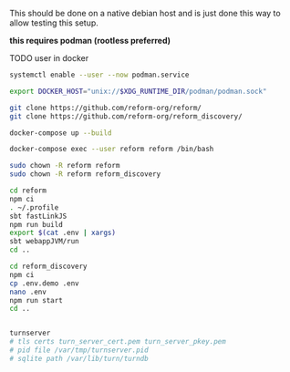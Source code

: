 This should be done on a native debian host and is just done this way to allow testing this setup.

**this requires podman (rootless preferred)**

TODO user in docker

```bash
systemctl enable --user --now podman.service

export DOCKER_HOST="unix://$XDG_RUNTIME_DIR/podman/podman.sock"

git clone https://github.com/reform-org/reform/
git clone https://github.com/reform-org/reform_discovery/

docker-compose up --build

docker-compose exec --user reform reform /bin/bash

sudo chown -R reform reform
sudo chown -R reform reform_discovery

cd reform
npm ci
. ~/.profile
sbt fastLinkJS
npm run build
export $(cat .env | xargs)
sbt webappJVM/run
cd ..

cd reform_discovery
npm ci
cp .env.demo .env
nano .env
npm run start
cd ..


turnserver
# tls certs turn_server_cert.pem turn_server_pkey.pem
# pid file /var/tmp/turnserver.pid
# sqlite path /var/lib/turn/turndb

```
